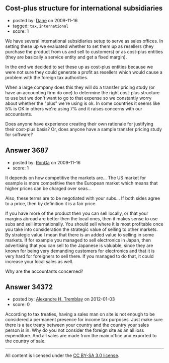 ## Cost-plus structure for international subsidiaries

- posted by: [Dane](https://stackexchange.com/users/-1/1441-dane) on 2009-11-16
- tagged: `tax`, `international`
- score: 1

We have several international subsidiaries setup to serve as sales offices.  In setting these up we evaluated whether to set them up as resellers (they purchase the product from us and sell to customers) or as cost-plus entities (they are basically a service entity and get a fixed margin).

In the end we decided to set these up as cost-plus entities because we were not sure they could generate a profit as resellers which would cause a problem with the foreign tax authorities.

When a large company does this they will do a transfer pricing study (or have an accounting firm do one) to determine the right cost-plus structure to use but we don't want to go to that expense so we constantly worry about whether the "plus" we're using is ok.  In some countries it seems like 5% is OK in others we're using 7% and it raises concerns with our accountants.

Does anyone have experience creating their own rationale for justifying their cost-plus basis? Or, does anyone have a sample transfer pricing study for software?



## Answer 3687

- posted by: [RonGa](https://stackexchange.com/users/-1/218-ronga) on 2009-11-16
- score: 1

It depends on how competitive the markets are...  The US market for example is more competitive then the European market which means that higher prices can be charged over seas...

Also, these terms are to be negotiated with your subs...  If both sides agree to a price, then by definition it is a fair price.


If you have more of the product then you can sell locally, or that your margins abroad are better then the local ones, then it makes sense to use subs and sell internationally.  You should sell where it is most profitable once you take into consideration the strategic value of selling to other markets.  By strategic value I mean that there is an added value to selling in some markets.  If for example you managed to sell electronics in Japan, then advertising that you can sell to the Japanese is valuable, since they are known for being very demanding customers for electronics and that it is very hard for foreigners to sell there.  If you managed to do that, it could increase your local sales as well.

Why are the accountants concerned?


## Answer 34372

- posted by: [Alexandre H. Tremblay](https://stackexchange.com/users/-1/5820-alexandre-h-tremblay) on 2012-01-03
- score: 0

According to tax treaties, having a sales man on site is not enough to be considered a permanent presence for income tax purposes. Just make sure there is a tax treaty between your country and the country your sales person is in. Why do you not consider the foreign site as an all loss expenditure. And all sales are made from the main office and exported to the country of sale.



---

All content is licensed under the [CC BY-SA 3.0 license](https://creativecommons.org/licenses/by-sa/3.0/).

